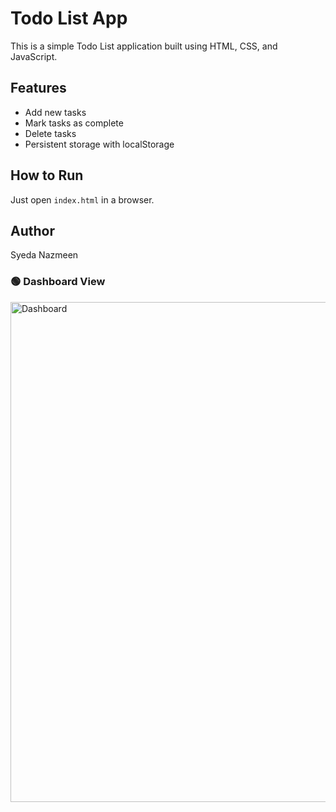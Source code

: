 # Todo List App

This is a simple Todo List application built using HTML, CSS, and JavaScript.

## Features
- Add new tasks
- Mark tasks as complete
- Delete tasks
- Persistent storage with localStorage

## How to Run
Just open `index.html` in a browser.

## Author
Syeda Nazmeen

### 🟢 Dashboard View

<img src="images/dashboard.jpg" alt="Dashboard" width="800">
